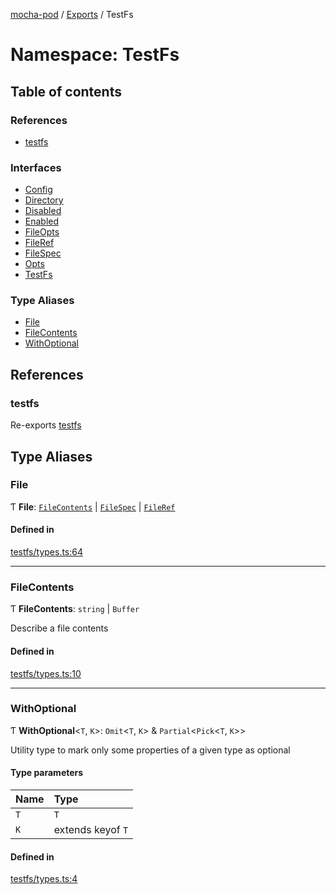 [mocha-pod](../README.md) / [Exports](../modules.md) / TestFs

# Namespace: TestFs

## Table of contents

### References

- [testfs](TestFs.md#testfs)

### Interfaces

- [Config](../interfaces/TestFs.Config.md)
- [Directory](../interfaces/TestFs.Directory.md)
- [Disabled](../interfaces/TestFs.Disabled.md)
- [Enabled](../interfaces/TestFs.Enabled.md)
- [FileOpts](../interfaces/TestFs.FileOpts.md)
- [FileRef](../interfaces/TestFs.FileRef.md)
- [FileSpec](../interfaces/TestFs.FileSpec.md)
- [Opts](../interfaces/TestFs.Opts.md)
- [TestFs](../interfaces/TestFs.TestFs.md)

### Type Aliases

- [File](TestFs.md#file)
- [FileContents](TestFs.md#filecontents)
- [WithOptional](TestFs.md#withoptional)

## References

### <a id="testfs" name="testfs"></a> testfs

Re-exports [testfs](../modules.md#testfs)

## Type Aliases

### <a id="file" name="file"></a> File

Ƭ **File**: [`FileContents`](TestFs.md#filecontents) \| [`FileSpec`](../interfaces/TestFs.FileSpec.md) \| [`FileRef`](../interfaces/TestFs.FileRef.md)

#### Defined in

[testfs/types.ts:64](https://github.com/balena-io-modules/mocha-pod/blob/6ce4164/lib/testfs/types.ts#L64)

___

### <a id="filecontents" name="filecontents"></a> FileContents

Ƭ **FileContents**: `string` \| `Buffer`

Describe a file contents

#### Defined in

[testfs/types.ts:10](https://github.com/balena-io-modules/mocha-pod/blob/6ce4164/lib/testfs/types.ts#L10)

___

### <a id="withoptional" name="withoptional"></a> WithOptional

Ƭ **WithOptional**<`T`, `K`\>: `Omit`<`T`, `K`\> & `Partial`<`Pick`<`T`, `K`\>\>

Utility type to mark only some properties of a given type as optional

#### Type parameters

| Name | Type |
| :------ | :------ |
| `T` | `T` |
| `K` | extends keyof `T` |

#### Defined in

[testfs/types.ts:4](https://github.com/balena-io-modules/mocha-pod/blob/6ce4164/lib/testfs/types.ts#L4)
